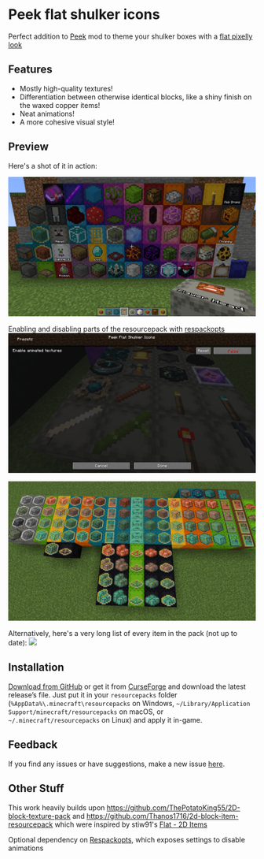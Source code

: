 Peek flat shulker icons
=======================

Perfect addition to [Peek](https://www.curseforge.com/minecraft/mc-mods/peek) mod to theme your shulker boxes with a [flat pixelly look](https://github.com/ThePotatoKing55/2D-block-texture-pack)

Features
--------

- Mostly high-quality textures!
- Differentiation between otherwise identical blocks, like a shiny finish on the waxed copper items!
- Neat animations!
- A more cohesive visual style!

Preview
-------

Here's a shot of it in action:

![Various supported blocks shown](Screenshots/example.png)

Enabling and disabling parts of the resourcepack with [respackopts](https://www.curseforge.com/minecraft/mc-mods/respackopts)
![](Screenshots/example-respackopts.png)

![New copper block variants for 1.21](Screenshots/example-1-21-copper.png)

Alternatively, here's a very long list of every item in the pack (not up to date):
![](Screenshots/long.png)

Installation
------------

[Download from GitHub](https://github.com/johndrinkwater/peek-flat/releases/latest) or get it from [CurseForge](https://www.curseforge.com/minecraft/texture-packs/peek-flat-shulker-icons) and download the latest release’s file. Just put it in your `resourcepacks` folder (`%AppData%\.minecraft\resourcepacks` on Windows, `~/Library/Application Support/minecraft/resourcepacks` on macOS, or `~/.minecraft/resourcepacks` on Linux) and apply it in-game.

Feedback
--------

If you find any issues or have suggestions, make a new issue [here](https://github.com/johndrinkwater/peek-flat/issues).

Other Stuff
-----------

This work heavily builds upon https://github.com/ThePotatoKing55/2D-block-texture-pack and https://github.com/Thanos1716/2d-block-item-resourcepack
which were inspired by stiw91's [Flat - 2D Items](https://www.planetminecraft.com/texture-pack/flat-4806298/)

Optional dependency on [Respackopts](https://www.curseforge.com/minecraft/mc-mods/respackopts), which exposes settings to disable animations
